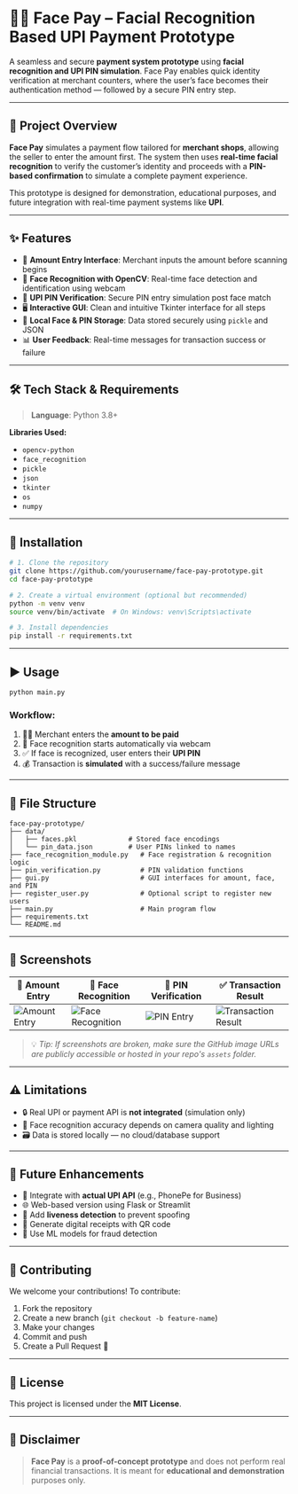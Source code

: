 # 👤💸 Face Pay – Facial Recognition Based UPI Payment Prototype

A seamless and secure **payment system prototype** using **facial recognition and UPI PIN simulation**. Face Pay enables quick identity verification at merchant counters, where the user’s face becomes their authentication method — followed by a secure PIN entry step.

---

## 🚀 Project Overview

**Face Pay** simulates a payment flow tailored for **merchant shops**, allowing the seller to enter the amount first. The system then uses **real-time facial recognition** to verify the customer’s identity and proceeds with a **PIN-based confirmation** to simulate a complete payment experience.

This prototype is designed for demonstration, educational purposes, and future integration with real-time payment systems like **UPI**.

---

## ✨ Features

* 🧾 **Amount Entry Interface**: Merchant inputs the amount before scanning begins
* 🎥 **Face Recognition with OpenCV**: Real-time face detection and identification using webcam
* 🔐 **UPI PIN Verification**: Secure PIN entry simulation post face match
* 🖥️ **Interactive GUI**: Clean and intuitive Tkinter interface for all steps
* 💾 **Local Face & PIN Storage**: Data stored securely using `pickle` and JSON
* 📊 **User Feedback**: Real-time messages for transaction success or failure

---

## 🛠️ Tech Stack & Requirements

> **Language**: Python 3.8+

**Libraries Used:**

* `opencv-python`
* `face_recognition`
* `pickle`
* `json`
* `tkinter`
* `os`
* `numpy`

---

## 🔧 Installation

```bash
# 1. Clone the repository
git clone https://github.com/yourusername/face-pay-prototype.git
cd face-pay-prototype

# 2. Create a virtual environment (optional but recommended)
python -m venv venv
source venv/bin/activate  # On Windows: venv\Scripts\activate

# 3. Install dependencies
pip install -r requirements.txt
```

---

## ▶️ Usage

```bash
python main.py
```

### Workflow:

1. 👨‍💼 Merchant enters the **amount to be paid**
2. 🧠 Face recognition starts automatically via webcam
3. ✅ If face is recognized, user enters their **UPI PIN**
4. 💰 Transaction is **simulated** with a success/failure message

---

## 📁 File Structure

```
face-pay-prototype/
├── data/
│   ├── faces.pkl             # Stored face encodings
│   └── pin_data.json         # User PINs linked to names
├── face_recognition_module.py   # Face registration & recognition logic
├── pin_verification.py          # PIN validation functions
├── gui.py                       # GUI interfaces for amount, face, and PIN
├── register_user.py             # Optional script to register new users
├── main.py                      # Main program flow
├── requirements.txt
└── README.md
```

---

## 📸 Screenshots

| 🧾 Amount Entry                                                                                  | 🧠 Face Recognition                                                                                  | 🔐 PIN Verification                                                                           | ✅ Transaction Result                                                                                   |
| ------------------------------------------------------------------------------------------------ | ---------------------------------------------------------------------------------------------------- | --------------------------------------------------------------------------------------------- | ------------------------------------------------------------------------------------------------------ |
| ![Amount Entry](https://github.com/user-attachments/assets/897850af-817f-4f6a-a565-825721ab2dd5) | ![Face Recognition](https://github.com/user-attachments/assets/8dd5aa7c-33e8-4a7c-977d-bf45f023370f) | ![PIN Entry](https://github.com/user-attachments/assets/16733d21-8cae-40be-a061-64e069d13101) | ![Transaction Result](https://github.com/user-attachments/assets/7cbbb524-fc0a-424e-82a5-70dba756780f) |

> 💡 *Tip: If screenshots are broken, make sure the GitHub image URLs are publicly accessible or hosted in your repo's `assets` folder.*

---

## ⚠️ Limitations

* 🔒 Real UPI or payment API is **not integrated** (simulation only)
* 🧍 Face recognition accuracy depends on camera quality and lighting
* 🗃️ Data is stored locally — no cloud/database support

---

## 🌱 Future Enhancements

* 🔗 Integrate with **actual UPI API** (e.g., PhonePe for Business)
* 🌐 Web-based version using Flask or Streamlit
* 🧠 Add **liveness detection** to prevent spoofing
* 🧾 Generate digital receipts with QR code
* 🧠 Use ML models for fraud detection

---

## 🤝 Contributing

We welcome your contributions!
To contribute:

1. Fork the repository
2. Create a new branch (`git checkout -b feature-name`)
3. Make your changes
4. Commit and push
5. Create a Pull Request 🚀

---

## 🧾 License

This project is licensed under the **MIT License**.

---

## 📌 Disclaimer

> **Face Pay** is a **proof-of-concept prototype** and does not perform real financial transactions.
> It is meant for **educational and demonstration** purposes only.
